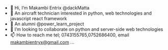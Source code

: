 - 👋 Hi, I’m Makambi Entrix @dackMatta
- 👀 An aircraft technician interested in python, web technologies and javascript react framework 
- 🌱 An alumni @power_learn_project
- 💞️ I’m looking to collaborate on python and server-side  web technologies
- 📫 How to reach me tel; 0743155765,0752686400, email makambientryx@gmail.com  ...
  

